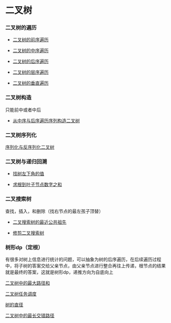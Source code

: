 # 二叉树


### 二叉树的遍历

+ [二叉树的前序遍历](./code/二叉树的前序遍历.java)

+ [二叉树的中序遍历](./code/二叉树的中序遍历.java)

+ [二叉树的后序遍历](./code/二叉树的后序遍历.java)

+ [二叉树的层序遍历](./code/二叉树的层序遍历.java)

+ [二叉树的垂直遍历](./code/二叉树的垂直遍历.java)


### 二叉树构造

只能前中或者中后

+ [从中序与后序遍历序列构造二叉树](./code/从中序与后序遍历序列构造二叉树.java)


### 二叉树序列化

[序列化与反序列化二叉树](./code/序列化与反序列化二叉树.java)


### 二叉树与递归回溯

+ [找树左下角的值](./code/找树左下角的值.java)

+ [求根到叶子节点数字之和](./code/求根到叶子节点数字之和.java)


### 二叉搜索树

查找，插入，和删除（找右节点的最左孩子顶替）

+ [二叉搜索树的最近公共祖先](./code/二叉搜索树的最近公共祖先.java)

+ [修剪二叉搜索树](./code/修剪二叉搜索树.java)


### 树形dp（定根）

有很多对树上信息进行统计的问题，可以抽象为树的后序遍历，在后续遍历过程中，将子树的答案交给父亲节点，由父亲节点进行整合再往上传递，根节点的结果就是最终的答案，这就是树形dp，递推方向为自底向上

[二叉树中的最大路径和](./code/二叉树中的最大路径和.cpp)

[二叉树任务调度](./code/二叉树任务调度.cpp)

[树的直径](./code/树的直径.cpp)

[二叉树中的最长交错路径](./code/二叉树中的最长交错路径.cpp)


























